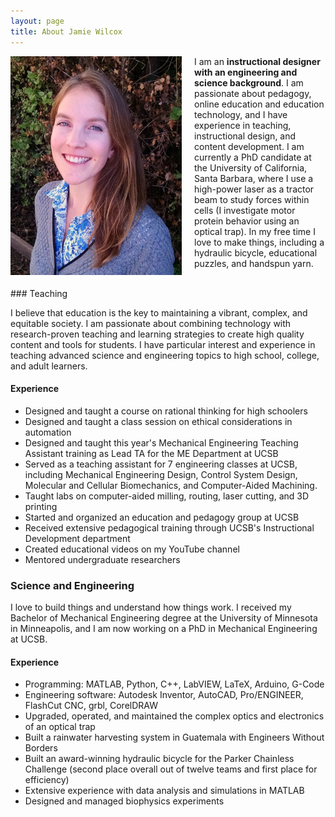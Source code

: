 ```yaml
---
layout: page
title: About Jamie Wilcox
---
```


<div class="projectblock">
<img src="\images\NicePhoto2.png" height="350" align="left" style="margin-right: 20px"/>

I am an <b>instructional designer with an engineering and science background</b>. I am passionate about pedagogy, online education and education technology, and I have experience in teaching, instructional design, and content development. I am currently a PhD candidate at the University of California, Santa Barbara, where I use a high-power laser as a tractor beam to study forces within cells (I investigate motor protein behavior using an optical trap). In my free time I love to make things, including a hydraulic bicycle, educational puzzles, and handspun yarn.
</div>


<br/>
### Teaching

I believe that education is the key to maintaining a vibrant, complex, and equitable society. I am passionate about combining technology with research-proven teaching and learning strategies to create high quality content and tools for students. I have particular interest and experience in teaching advanced science and engineering topics to high school, college, and adult learners.


#### Experience

- Designed and taught a course on rational thinking for high schoolers
- Designed and taught a class session on ethical considerations in automation
- Designed and taught this year's Mechanical Engineering Teaching Assistant training as Lead TA for the ME Department at UCSB
- Served as a teaching assistant for 7 engineering classes at UCSB, including Mechanical Engineering Design, Control System Design, Molecular and Cellular Biomechanics, and Computer-Aided Machining.
- Taught labs on computer-aided milling, routing, laser cutting, and 3D printing
- Started and organized an education and pedagogy group at UCSB
- Received extensive pedagogical training through UCSB's Instructional Development department
- Created educational videos on my YouTube channel
- Mentored undergraduate researchers 


### Science and Engineering

I love to build things and understand how things work. I received my Bachelor of Mechanical Engineering degree at the University of Minnesota in Minneapolis, and I am now working on a PhD in Mechanical Engineering at UCSB.
	
#### Experience

- Programming: MATLAB, Python, C++, LabVIEW, LaTeX, Arduino, G-Code
- Engineering software: Autodesk Inventor, AutoCAD, Pro/ENGINEER, FlashCut CNC, grbl, CorelDRAW
- Upgraded, operated, and maintained the complex optics and electronics of an optical trap
- Built a rainwater harvesting system in Guatemala with Engineers Without Borders
- Built an award-winning hydraulic bicycle for the Parker Chainless Challenge (second place overall out of twelve teams and first place for efficiency)
- Extensive experience with data analysis and simulations in MATLAB
- Designed and managed biophysics experiments

